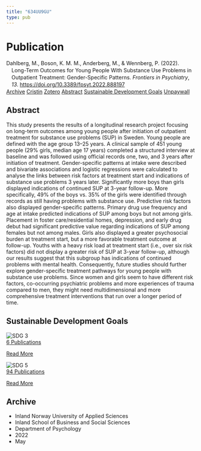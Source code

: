 ```yaml
---
title: "634UU9GU"
type: pub
---
```

<h1>Publication</h1>
<article id="csl-bib-container-634UU9GU" class="csl-bib-container">
  <div class="csl-bib-body" style="line-height: 1.35; padding-left: 1em; text-indent:-1em;">
  <div class="csl-entry">Dahlberg, M., Boson, K. M. M., Anderberg, M., &amp; Wennberg, P. (2022). Long-Term Outcomes for Young People With Substance Use Problems in Outpatient Treatment: Gender-Specific Patterns. <i>Frontiers in Psychiatry</i>, <i>13</i>. <a href="https://doi.org/10.3389/fpsyt.2022.888197">https://doi.org/10.3389/fpsyt.2022.888197</a></div>
</div>
  <div class="csl-bib-buttons">
    <a href="#taxonomy-article-634UU9GU" class="csl-bib-button">Archive</a>
    <a href="https://app.cristin.no/results/show.jsf?id=2025031" alt="Cristin URL" class="csl-bib-button">Cristin</a>
    <a href="http://zotero.org/groups/5402882/items/634UU9GU" alt="Zotero URL" class="csl-bib-button">Zotero</a>
    <a href="#abstract-article-634UU9GU" class="csl-bib-button">Abstract</a>
    <a href="#sdg-article-634UU9GU" class="csl-bib-button">Sustainable Development Goals</a>
    <a href="https://www.frontiersin.org/articles/10.3389/fpsyt.2022.888197/pdf" class="csl-bib-button">Unpaywall</a>
  </div>
  <div id="csl-bib-meta-container-634UU9GU"></div>
</article>
<div id="csl-bib-meta-634UU9GU" class="csl-bib-meta">
  <article id="abstract-article-634UU9GU" class="abstract-article">
    <h1>Abstract</h1>
    This study presents the results of a longitudinal research project focusing on long-term outcomes among young people after initiation of outpatient treatment for substance use problems (SUP) in Sweden. Young people are defined with the age group 13–25 years. A clinical sample of 451 young people (29% girls, median age 17 years) completed a structured interview at baseline and was followed using official records one, two, and 3 years after initiation of treatment. Gender-specific patterns at intake were described and bivariate associations and logistic regressions were calculated to analyse the links between risk factors at treatment start and indications of substance use problems 3 years later. Significantly more boys than girls displayed indications of continued SUP at 3-year follow-up. More specifically, 49% of the boys vs. 35% of the girls were identified through records as still having problems with substance use. Predictive risk factors also displayed gender-specific patterns. Primary drug use frequency and age at intake predicted indications of SUP among boys but not among girls. Placement in foster care/residential homes, depression, and early drug debut had significant predictive value regarding indications of SUP among females but not among males. Girls also displayed a greater psychosocial burden at treatment start, but a more favorable treatment outcome at follow-up. Youths with a heavy risk load at treatment start (i.e., over six risk factors) did not display a greater risk of SUP at 3-year follow-up, although our results suggest that this subgroup has indications of continued problems with mental health. Consequently, future studies should further explore gender-specific treatment pathways for young people with substance use problems. Since women and girls seem to have different risk factors, co-occurring psychiatric problems and more experiences of trauma compared to men, they might need multidimensional and more comprehensive treatment interventions that run over a longer period of time.
  </article>
  <article id="sdg-article-634UU9GU" class="sdg-article">
    <h1>Sustainable Development Goals</h1>
    <div class="sdg-container"><div id="sdg3" class="sdg"> <img src="{{< params subfolder >}}images/sdg/sdg03_en.png" class="image" alt="SDG 3"> <div class="sdg-overlay"> <a href="{{< params subfolder >}}en/archive/?sdg=3#archive" class="sdg-publication-count"><span>6</span> Publications</a> <p><a href="https://sdgs.un.org/goals/goal3" class="sdg-read-more">Read More</a></p> </div> </div> <div id="sdg5" class="sdg"> <img src="{{< params subfolder >}}images/sdg/sdg05_en.png" class="image" alt="SDG 5"> <div class="sdg-overlay"> <a href="{{< params subfolder >}}en/archive/?sdg=5#archive" class="sdg-publication-count"><span>94</span> Publications</a> <p><a href="https://sdgs.un.org/goals/goal5" class="sdg-read-more">Read More</a></p> </div> </div></div>
  </article>
  <article id="taxonomy-article-634UU9GU" class="taxonomy-article">
    <h1>Archive</h1>
    <ul>
      <li>Inland Norway University of Applied Sciences</li>
      <li>Inland School of Business and Social Sciences</li>
      <li>Department of Psychology</li>
      <li>2022</li>
      <li>May</li>
    </ul>
  </article>
</div>
